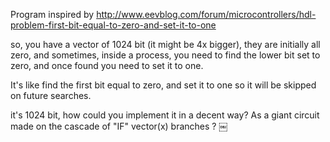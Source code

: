 Program inspired by http://www.eevblog.com/forum/microcontrollers/hdl-problem-first-bit-equal-to-zero-and-set-it-to-one

so, you have a vector of 1024 bit (it might be 4x bigger), they are initially all zero, and sometimes, inside a process, you need to find the lower bit set to zero, and once found you need to set it to one.

It's like find the first bit equal to zero, and set it to one so it will be skipped on future searches.

it's 1024 bit, how could you implement it in a decent way? 
As a giant circuit made on the cascade of "IF" vector(x) branches ?  ￼
